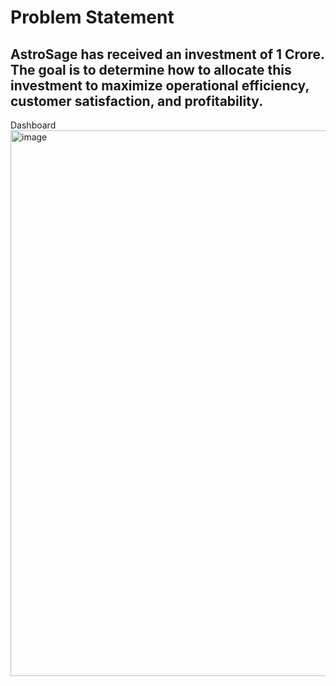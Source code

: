 # Problem Statement
AstroSage has received an investment of 1 Crore. The goal is to determine how to allocate this investment to maximize operational efficiency, customer satisfaction, and profitability. 
---
Dashboard
<img width="1506" height="873" alt="image" src="https://github.com/user-attachments/assets/df7992af-2f16-449b-ab5d-814f420171c6" />
